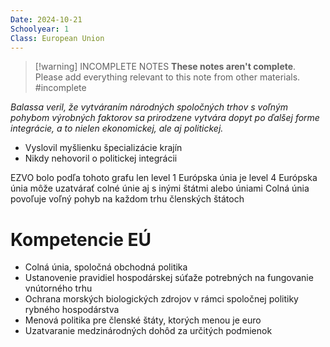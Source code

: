 ```yaml
---
Date: 2024-10-21
Schoolyear: 1
Class: European Union
---
```

>[!warning] INCOMPLETE NOTES
>**These notes aren't complete**. Please add everything relevant to this note from other materials.
>#incomplete

*Balassa veril, že vytváraním národných spoločných trhov s voľným pohybom výrobných faktorov sa prirodzene vytvára dopyt po ďalšej forme integrácie, a to nielen ekonomickej, ale aj politickej.*
- Vyslovil myšlienku špecializácie krajín
- Nikdy nehovoril o politickej integrácii

EZVO bolo podľa tohoto grafu len level 1
Európska únia je level 4
Európska únia môže uzatvárať colné únie aj s inými štátmi alebo úniami
Colná únia povoľuje voľný pohyb na každom trhu členských štátoch
# Kompetencie EÚ
- Colná únia, spoločná obchodná politika
- Ustanovenie pravidiel hospodárskej súťaže potrebných na fungovanie vnútorného trhu
- Ochrana morských biologických zdrojov v rámci spoločnej politiky rybného hospodárstva
- Menová politika pre členské štáty, ktorých menou je euro
- Uzatvaranie medzinárodných dohôd za určitých podmienok